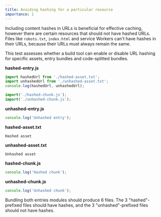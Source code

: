 ```yaml
---
title: Avoiding hashing for a particular resource
importance: 1
---
```


Including content hashes in URLs is beneficial for effective caching, however there are certain resources that should not have hashed URLs. Files like `robots.txt`, `index.html` and service Workers can't have hashes in their URLs, because their URLs must always remain the same.

This test assesses whether a build tool can enable or disable URL hashing for specific assets, entry bundles and code-splitted bundles.

**hashed-entry.js**

```js
import hashedUrl from './hashed-asset.txt';
import unhashedUrl from './unhashed-asset.txt';
console.log(hashedUrl, unhashedUrl);

import('./hashed-chunk.js');
import('./unhashed-chunk.js');
```

**unhashed-entry.js**

```js
console.log('Unhashed entry');
```

**hashed-asset.txt**

```
Hashed asset
```

**unhashed-asset.txt**

```
Unhashed asset
```

**hashed-chunk.js**

```js
console.log('Hashed chunk');
```

**unhashed-chunk.js**

```js
console.log('Unhashed chunk');
```

Bundling both entries modules should produce 6 files. The 3 "hashed"-prefixed files should have hashes, and the 3 "unhashed"-prefixed files should not have hashes.
